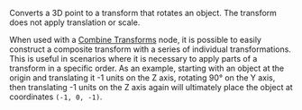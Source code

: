 Converts a 3D point to a transform that rotates an object.  The transform does not apply translation or scale.

When used with a [Combine Transforms](vuo-node://vuo.transform.combine) node, it is possible to easily construct a composite transform with a series of individual transformations.  This is useful in scenarios where it is necessary to apply parts of a transform in a specific order.  As an example, starting with an object at the origin and translating it -1 units on the Z axis, rotating 90° on the Y axis, then translating -1 units on the Z axis again will ultimately place the object at coordinates `(-1, 0, -1)`.
